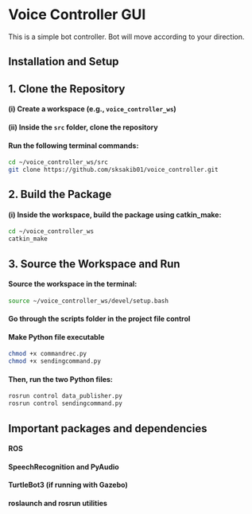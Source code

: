 # Voice Controller GUI

This is a simple bot controller. Bot will move according to your direction.

## Installation and Setup

## 1. Clone the Repository
#### (i) Create a workspace (e.g., `voice_controller_ws`)
#### (ii) Inside the `src` folder, clone the repository  
#### Run the following terminal commands:
```bash
cd ~/voice_controller_ws/src
git clone https://github.com/sksakib01/voice_controller.git
```
## 2. Build the Package
#### (i) Inside the workspace, build the package using catkin_make:
```bash
cd ~/voice_controller_ws
catkin_make
```
## 3. Source the Workspace and Run
#### Source the workspace in the terminal:

```bash
source ~/voice_controller_ws/devel/setup.bash
```
#### Go through the scripts folder in the project file control
#### Make Python file executable
```bash
chmod +x commandrec.py
chmod +x sendingcommand.py
```
#### Then, run the two Python files:
```bash
rosrun control data_publisher.py
rosrun control sendingcommand.py
```
## Important packages and dependencies
#### ROS
#### SpeechRecognition and PyAudio
#### TurtleBot3 (if running with Gazebo)
#### roslaunch and rosrun utilities
